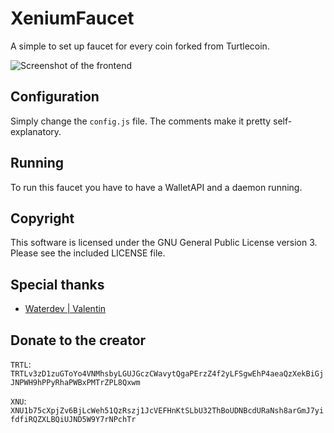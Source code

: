 # XeniumFaucet

A simple to set up faucet for every coin forked from Turtlecoin.

![Screenshot of the frontend](https://github.com/TheDevMinerTV/XeniumFaucet/blob/master/pictures/home.jpg?raw=true)

## Configuration

Simply change the `config.js` file. The comments make it pretty self-explanatory.

## Running

To run this faucet you have to have a WalletAPI and a daemon running.

## Copyright

This software is licensed under the GNU General Public License version 3.
Please see the included LICENSE file.

## Special thanks

- [Waterdev | Valentin](https://github.com/UnrealValenting)

## Donate to the creator

`TRTL`: `TRTLv3zD1zuGToYo4VNMhsbyLGUJGczCWavytQgaPErzZ4f2yLFSgwEhP4aeaQzXekBiGjJNPWH9hPPyRhaPWBxPMTrZPL8Qxwm`

`XNU`: `XNU1b75cXpjZv6BjLcWeh51QzRszj1JcVEFHnKtSLbU32ThBoUDNBcdURaNsh8arGmJ7yifdfiRQZXLBQiUJND5W9Y7rNPchTr`
